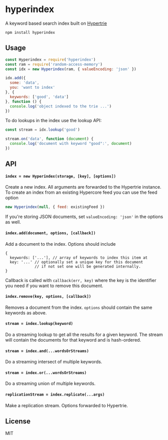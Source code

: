 # hyperindex

A keyword based search index built on [Hypertrie](https://github.com/mafintosh/hypertrie)

```
npm install hyperindex
```

## Usage

``` js
const Hyperindex = require('hyperindex')
const ram = require('random-access-memory')
const idx = new Hyperindex(ram, { valueEncoding: 'json' })

idx.add({
  some: 'data',
  you: 'want to index'
}, {
  keywords: ['good', 'data']
}, function () {
  console.log('object indexed to the trie ...')
})
```

To do lookups in the index use the lookup API:

``` js
const stream = idx.lookup('good')

stream.on('data', function (document) {
  console.log('document with keyword "good":', document)
})
```

## API

#### `index = new Hyperindex(storage, [key], [options])`

Create a new index. All arguments are forwarded to the Hypertrie instance.
To create an index from an existing Hypercore feed you can use the feed option

``` js
new Hyperindex(null, { feed: existingFeed })
```

If you're storing JSON documents, set `valueEncoding: 'json'` in the options as well.

#### `index.add(document, options, [callback])`

Add a document to the index. Options should include

```
{
  keywords: ['...'], // array of keywords to index this item at
  key: '...' // optionally set a unique key for this document
             // if not set one will be generated internally.
}
```

Callback is called with `callback(err, key)` where the key is the
identifier you need if you want to remove this document.

#### `index.remove(key, options, [callback])`

Removes a document from the index. `options` should contain the
same keywords as above.

#### `stream = index.lookup(keyword)`

Do a streaming lookup to get all the results for a given keyword.
The stream will contain the documents for that keyword and is hash-ordered.

#### `stream = index.and(...wordsOrStreams)`

Do a streaming intersect of multiple keywords.

#### `stream = index.or(...wordsOrStreams)`

Do a streaming union of multiple keywords.

#### `replicationStream = index.replicate(...args)`

Make a replication stream. Options forwarded to Hypertrie.

## License

MIT
